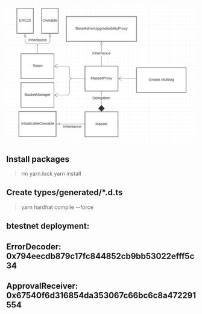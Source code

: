 <img src="images/UML_diagram.png" />

## Install packages 
> rm yarn.lock
> yarn install

## Create types/generated/*.d.ts 
> yarn hardhat compile --force

## btestnet deployment:
## ErrorDecoder:  0x794eecdb879c17fc844852cb9bb53022efff5c34
## ApprovalReceiver: 0x67540f6d316854da353067c66bc6c8a472291554



